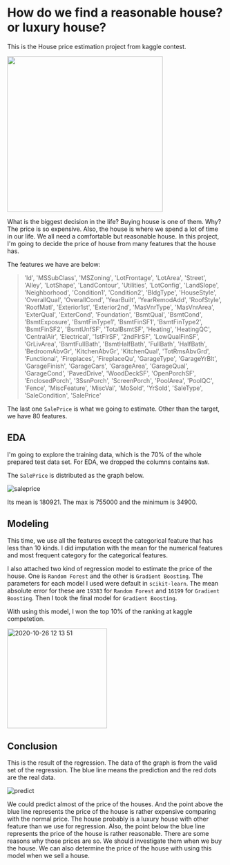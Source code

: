 # How do we find a reasonable house? or luxury house?
This is the House price estimation project from kaggle contest.

<img src="https://user-images.githubusercontent.com/5339011/98837097-84249a00-2410-11eb-897f-f7851628cc1e.jpg" width="360">

What is the biggest decision in the life? Buying house is one of them.
Why? The price is so expensive. Also, the house is where we spend a lot of time in our life.
We all need a comfortable but reasonable house.
In this project, I'm going to decide the price of house from many features that the house has.

The features we have are below:
>'Id', 'MSSubClass', 'MSZoning', 'LotFrontage', 'LotArea', 'Street',
       'Alley', 'LotShape', 'LandContour', 'Utilities', 'LotConfig',
       'LandSlope', 'Neighborhood', 'Condition1', 'Condition2', 'BldgType',
       'HouseStyle', 'OverallQual', 'OverallCond', 'YearBuilt', 'YearRemodAdd',
       'RoofStyle', 'RoofMatl', 'Exterior1st', 'Exterior2nd', 'MasVnrType',
       'MasVnrArea', 'ExterQual', 'ExterCond', 'Foundation', 'BsmtQual',
       'BsmtCond', 'BsmtExposure', 'BsmtFinType1', 'BsmtFinSF1',
       'BsmtFinType2', 'BsmtFinSF2', 'BsmtUnfSF', 'TotalBsmtSF', 'Heating',
       'HeatingQC', 'CentralAir', 'Electrical', '1stFlrSF', '2ndFlrSF',
       'LowQualFinSF', 'GrLivArea', 'BsmtFullBath', 'BsmtHalfBath', 'FullBath',
       'HalfBath', 'BedroomAbvGr', 'KitchenAbvGr', 'KitchenQual',
       'TotRmsAbvGrd', 'Functional', 'Fireplaces', 'FireplaceQu', 'GarageType',
       'GarageYrBlt', 'GarageFinish', 'GarageCars', 'GarageArea', 'GarageQual',
       'GarageCond', 'PavedDrive', 'WoodDeckSF', 'OpenPorchSF',
       'EnclosedPorch', '3SsnPorch', 'ScreenPorch', 'PoolArea', 'PoolQC',
       'Fence', 'MiscFeature', 'MiscVal', 'MoSold', 'YrSold', 'SaleType',
       'SaleCondition', 'SalePrice'

The last one `SalePrice` is what we going to estimate. Other than the target, we have 80 features.

## EDA
I'm going to explore the training data, which is the 70% of the whole prepared test data set.
For EDA, we dropped the columns contains `NaN`.

The `SalePrice` is distributed as the graph below.

![saleprice](https://user-images.githubusercontent.com/5339011/99019561-909d1580-252a-11eb-9a6e-846bf06a148c.png)

Its mean is 180921. The max is 755000 and the minimum is 34900.

## Modeling
This time, we use all the features except the categorical feature that has less than 10 kinds.
I did imputation with the mean for the numerical features and most frequent category for the categorical features.

I also attached two kind of regression model to estimate the price of the house.
One is `Random Forest` and the other is `Gradient Boosting`. The parameters for each model I used were default in `scikit-learn`.
The mean absolute error for these are `19383` for `Random Forest` and `16199` for `Gradient Boosting`.
Then I took the final model for `Gradient Boosting`.

With using this model, I won the top 10% of the ranking at kaggle competetion.

<img width="231" alt="2020-10-26 12 13 51" src="https://user-images.githubusercontent.com/5339011/98860102-2a809780-2431-11eb-8384-34a27ce48ebf.png">

## Conclusion
This is the result of the regression. The data of the graph is from the valid set of the regression. 
The blue line means the prediction and the red dots are the real data.

![predict](https://user-images.githubusercontent.com/5339011/98957414-2c009d00-24cf-11eb-8a6b-f917b193da0f.png)

We could predict almost of the price of the houses.
And the point above the blue line represents the price of the house is rather expensive comparing with the normal price.
The house probably is a luxury house with other feature than we use for regression.
Also, the point below the blue line represents the price of the house is rather reasonable.
There are some reasons why those prices are so. We should investigate them when we buy the house.
We can also determine the price of the house with using this model when we sell a house.
